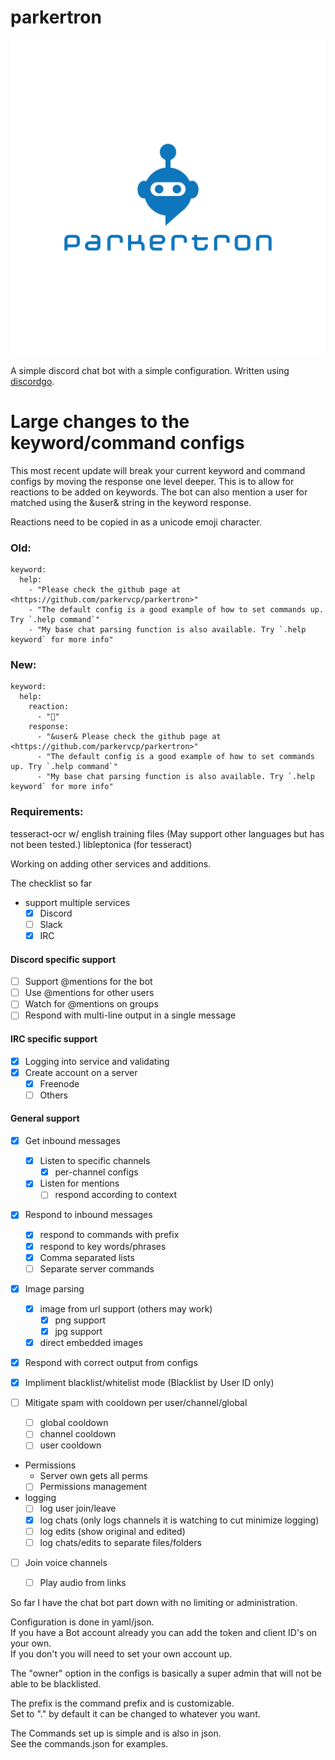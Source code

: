 
# parkertron

![Parkertron logo](images/parkertron_logo.png)

A simple discord chat bot with a simple configuration. Written using [discordgo](https://github.com/bwmarrin/discordgo).


# Large changes to the keyword/command configs

This most recent update will break your current keyword and command configs by moving the response one level deeper. This is to allow for reactions to be added on keywords. The bot can also mention a user for matched using the &user& string in the keyword response.

Reactions need to be copied in as a unicode emoji character.

### Old:
```
keyword:
  help:
    - "Please check the github page at <https://github.com/parkervcp/parkertron>"
    - "The default config is a good example of how to set commands up. Try `.help command`"
    - "My base chat parsing function is also available. Try `.help keyword` for more info"
```

### New:
```
keyword:
  help:
    reaction:
      - "💪"
    response:
      - "&user& Please check the github page at <https://github.com/parkervcp/parkertron>"
      - "The default config is a good example of how to set commands up. Try `.help command`"
      - "My base chat parsing function is also available. Try `.help keyword` for more info"
```


### Requirements:
tesseract-ocr w/ english training files (May support other languages but has not been tested.)
libleptonica (for tesseract)

Working on adding other services and additions.

The checklist so far

- support multiple services
  - [x] Discord
  - [ ] Slack
  - [x] IRC

#### Discord specific support
  - [ ] Support @mentions for the bot
  - [ ] Use @mentions for other users
  - [ ] Watch for @mentions on groups
  - [ ] Respond with multi-line output in a single message

#### IRC specific support
  - [x] Logging into service and validating
  - [x] Create account on a server
    - [x] Freenode
    - [ ] Others

#### General support
- [x] Get inbound messages
  - [x] Listen to specific channels
    - [x] per-channel configs
  - [x] Listen for mentions
    - [ ] respond according to context

- [x] Respond to inbound messages
  - [x] respond to commands with prefix
  - [x] respond to key words/phrases
  - [x] Comma separated lists
  - [ ] Separate server commands

- [x] Image parsing
  - [x] image from url support (others may work)
    - [x] png support
    - [x] jpg support
  - [x] direct embedded images

- [x] Respond with correct output from configs

- [x] Impliment blacklist/whitelist mode (Blacklist by User ID only)

- [ ] Mitigate spam with cooldown per user/channel/global
  - [ ] global cooldown
  - [ ] channel cooldown
  - [ ] user cooldown

- Permissions
  - Server own gets all perms
  - [ ] Permissions management

- logging
  - [ ] log user join/leave 
  - [x] log chats (only logs channels it is watching to cut minimize logging)
  - [ ] log edits (show original and edited)
  - [ ] log chats/edits to separate files/folders
  
- [ ] Join voice channels
  - [ ] Play audio from links


So far I have the chat bot part down with no limiting or administration.

Configuration is done in yaml/json.  
If you have a Bot account already you can add the token and client ID's on your own.  
If you don't you will need to set your own account up.

The "owner" option in the configs is basically a super admin that will not be able to be blacklisted.

The prefix is the command prefix and is customizable.  
Set to "." by default it can be changed to whatever you want.


The Commands set up is simple and is also in json.  
See the commands.json for examples.  
